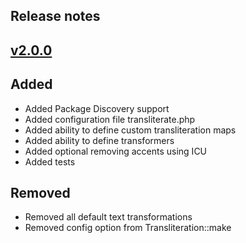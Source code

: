 ## Release notes

## [v2.0.0](https://github.com/elforastero/transliterate/releases/tag/2.0.0)

## Added
- Added Package Discovery support
- Added configuration file transliterate.php
- Added ability to define custom transliteration maps
- Added ability to define transformers
- Added optional removing accents using ICU
- Added tests

## Removed
- Removed all default text transformations
- Removed config option from Transliteration::make